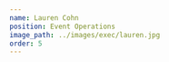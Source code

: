 ```yaml
---
name: Lauren Cohn
position: Event Operations
image_path: ../images/exec/lauren.jpg
order: 5
---
```

